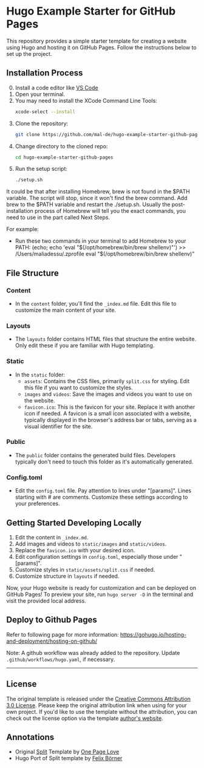 # Hugo Example Starter for GitHub Pages

This repository provides a simple starter template for creating a website using Hugo and hosting it on GitHub Pages. Follow the instructions below to set up the project.

## Installation Process

0. Install a code editor like [VS Code](https://code.visualstudio.com)
1. Open your terminal.
2. You may need to install the XCode Command Line Tools:
   ```bash
   xcode-select --install
   ```
3. Clone the repository:
   ```bash
   git clone https://github.com/mal-de/hugo-example-starter-github-pages.git
   ```
4. Change directory to the cloned repo:
   ```bash
   cd hugo-example-starter-github-pages
   ```
5. Run the setup script:
   ```bash
   ./setup.sh
   ```

It could be that after installing Homebrew, brew is not found in the $PATH variable. The script will stop, since it won't find the brew command. Add brew to the $PATH variable and restart the ./setup.sh. Usually the post-installation process of Homebrew will tell you the exact commands, you need to use in the part called Next Steps.

For example:
- Run these two commands in your terminal to add Homebrew to your PATH:
    (echo; echo 'eval "$(/opt/homebrew/bin/brew shellenv)"') >> /Users/maliadessu/.zprofile
    eval "$(/opt/homebrew/bin/brew shellenv)"

## File Structure

### Content
- In the `content` folder, you'll find the `_index.md` file. Edit this file to customize the main content of your site.

### Layouts
- The `layouts` folder contains HTML files that structure the entire website. Only edit these if you are familiar with Hugo templating.

### Static
- In the `static` folder:
  - `assets`: Contains the CSS files, primarily `split.css` for styling. Edit this file if you want to customize the styles.
  - `images` and `videos`: Save the images and videos you want to use on the website.
  - `favicon.ico`: This is the favicon for your site. Replace it with another icon if needed. A favicon is a small icon associated with a website, typically displayed in the browser's address bar or tabs, serving as a visual identifier for the site.

### Public
- The `public` folder contains the generated build files. Developers typically don't need to touch this folder as it's automatically generated.

### Config.toml
- Edit the `config.toml` file. Pay attention to lines under "[params]". Lines starting with # are comments. Customize these settings according to your preferences.

## Getting Started Developing Locally

1. Edit the content in `_index.md`.
2. Add images and videos to `static/images` and `static/videos`.
3. Replace the `favicon.ico` with your desired icon.
4. Edit configuration settings in `config.toml`, especially those under "[params]".
5. Customize styles in `static/assets/split.css` if needed.
6. Customize structure in `layouts` if needed.

Now, your Hugo website is ready for customization and can be deployed on GitHub Pages! To preview your site, run `hugo server -D` in the terminal and visit the provided local address.

## Deploy to Github Pages

Refer to following page for more information: https://gohugo.io/hosting-and-deployment/hosting-on-github/

Note: A github workflow was already added to the repository. Update `.github/workflows/hugo.yaml`, if necessary.

--------------------------------------------------------------------------------

## License

The original template is released under the [Creative Commons Attribution 3.0 License](//github.com/escalate/hugo-split-theme/blob/master/LICENSE.md). Please keep the original attribution link when using for your own project. If you'd like to use the template without the attribution, you can check out the license option via the template [author's website](//onepagelove.com/split).

## Annotations

- Original [Split](//onepagelove.com/split) Template by [One Page Love](//onepagelove.com)
- Hugo Port of Split template by [Felix Börner](https://github.com/escalate/hugo-split-theme)
